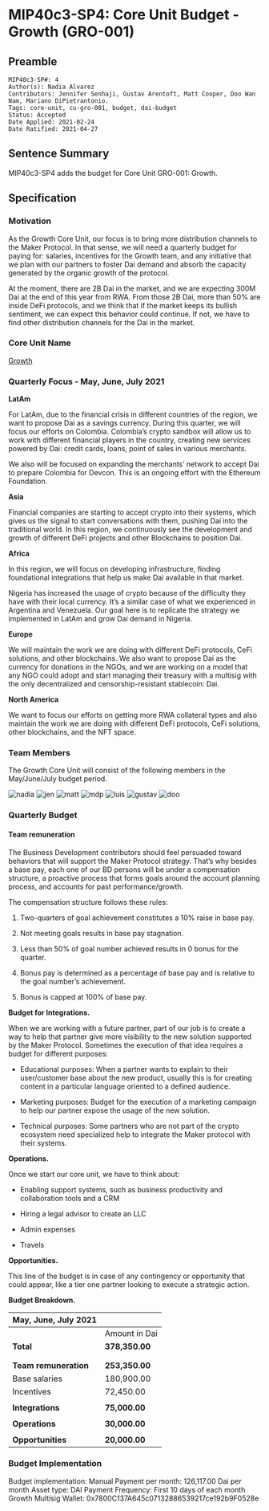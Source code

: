 # MIP40c3-SP4: Core Unit Budget - Growth (GRO-001)

## Preamble

```
MIP40c3-SP#: 4
Author(s): Nadia Alvarez
Contributors: Jennifer Senhaji, Gustav Arentoft, Matt Cooper, Doo Wan Nam, Mariano DiPietrantonio.
Tags: core-unit, cu-gro-001, budget, dai-budget
Status: Accepted
Date Applied: 2021-02-24
Date Ratified: 2021-04-27
```
## Sentence Summary

MIP40c3-SP4 adds the budget for Core Unit GRO-001: Growth.

## Specification

### Motivation

As the Growth Core Unit, our focus is to bring more distribution channels to the Maker Protocol. In that sense, we will need a quarterly budget for paying for: salaries, incentives for the Growth team, and any initiative that we plan with our partners to foster Dai demand and absorb the capacity generated by the organic growth of the protocol.

At the moment, there are 2B Dai in the market, and we are expecting 300M Dai at the end of this year from RWA. From those 2B Dai, more than 50% are inside DeFi protocols, and we think that if the market keeps its bullish sentiment, we can expect this behavior could continue. If not, we have to find other distribution channels for the Dai in the market.

### Core Unit Name

[Growth](https://forum.makerdao.com/t/mip39c2-sp4-growth-core-unit-gro-001/6715)

### Quarterly Focus - May, June, July 2021

**LatAm**

For LatAm, due to the financial crisis in different countries of the region, we want to propose Dai as a savings currency. During this quarter, we will focus our efforts on Colombia. Colombia’s crypto sandbox will allow us to work with different financial players in the country, creating new services powered by Dai: credit cards, loans, point of sales in various merchants.

We also will be focused on expanding the merchants’ network to accept Dai to prepare Colombia for Devcon. This is an ongoing effort with the Ethereum Foundation.

**Asia**

Financial companies are starting to accept crypto into their systems, which gives us the signal to start conversations with them, pushing Dai into the traditional world. In this region, we continuously see the development and growth of different DeFi projects and other Blockchains to position Dai.

**Africa**

In this region, we will focus on developing infrastructure, finding foundational integrations that help us make Dai available in that market.

Nigeria has increased the usage of crypto because of the difficulty they have with their local currency. It’s a similar case of what we experienced in Argentina and Venezuela. Our goal here is to replicate the strategy we implemented in LatAm and grow Dai demand in Nigeria.

**Europe**

We will maintain the work we are doing with different DeFi protocols, CeFi solutions, and other blockchains. We also want to propose Dai as the currency for donations in the NGOs, and we are working on a model that any NGO could adopt and start managing their treasury with a multisig with the only decentralized and censorship-resistant stablecoin: Dai.

**North America**

We want to focus our efforts on getting more RWA collateral types and also maintain the work we are doing with different DeFi protocols, CeFi solutions, other blockchains, and the NFT space.

### Team Members

The Growth Core Unit will consist of the following members in the May/June/July budget period.

![nadia](https://user-images.githubusercontent.com/32653033/114280027-70a04e00-9a05-11eb-911b-9862ca4b4961.png)
![jen](https://user-images.githubusercontent.com/32653033/114280063-9d546580-9a05-11eb-8127-62be8bf22721.png)
![matt](https://user-images.githubusercontent.com/32653033/114280065-9e859280-9a05-11eb-9ad4-0e0f6b5d128d.png)
![mdp](https://user-images.githubusercontent.com/32653033/114280066-9fb6bf80-9a05-11eb-9c22-2c50d7ef556b.png)
![luis](https://user-images.githubusercontent.com/32653033/114280068-a1808300-9a05-11eb-9965-5c0f7d9bdccd.png)
![gustav](https://user-images.githubusercontent.com/32653033/114280069-a2b1b000-9a05-11eb-8e3d-198c65d6ca67.png)
![doo](https://user-images.githubusercontent.com/32653033/114280094-c4ab3280-9a05-11eb-85dc-7c1da6081468.png)

### Quarterly Budget

#### Team remuneration

The Business Development contributors should feel persuaded toward behaviors that will support the Maker Protocol strategy. That’s why besides a base pay, each one of our BD persons will be under a compensation structure, a proactive process that forms goals around the account planning process, and accounts for past performance/growth.

The compensation structure follows these rules:

1. Two-quarters of goal achievement constitutes a 10% raise in base pay.

2. Not meeting goals results in base pay stagnation.

3. Less than 50% of goal number achieved results in 0 bonus for the quarter.

4. Bonus pay is determined as a percentage of base pay and is relative to the goal number’s achievement.

5. Bonus is capped at 100% of base pay.

**Budget for Integrations.**

When we are working with a future partner, part of our job is to create a way to help that partner give more visibility to the new solution supported by the Maker Protocol. Sometimes the execution of that idea requires a budget for different purposes:

* Educational purposes: When a partner wants to explain to their user/customer base about the new product, usually this is for creating content in a particular language oriented to a defined audience.

* Marketing purposes: Budget for the execution of a marketing campaign to help our partner expose the usage of the new solution.

* Technical purposes: Some partners who are not part of the crypto ecosystem need specialized help to integrate the Maker protocol with their systems.

**Operations.**

Once we start our core unit, we have to think about:

* Enabling support systems, such as business productivity and collaboration tools and a CRM

* Hiring a legal advisor to create an LLC

* Admin expenses

* Travels

**Opportunities.**

This line of the budget is in case of any contingency or opportunity that could appear, like a tier one partner looking to execute a strategic action.

**Budget Breakdown.**

| **May, June, July 2021** |                |
|-----------------------------|----------------|
|                             | Amount in Dai  |
| **Total**                   | **378,350.00** |
|                             |                |
|                             |                |
| **Team remuneration**       | **253,350.00** |
|               Base salaries |     180,900.00 |
|                  Incentives |      72,450.00 |
|                             |                |
| **Integrations**            |  **75,000.00** |
|                             |                |
| **Operations**              |  **30,000.00** |
|                             |                |
| **Opportunities**           |  **20,000.00** |

### Budget Implementation

Budget implementation: Manual
Payment per month: 126,117.00 Dai per month
Asset type: DAI
Payment Frequency: First 10 days of each month
Growth Multisig Wallet: 0x7800C137A645c07132886539217ce192b9F0528e
